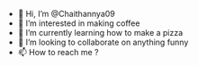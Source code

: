 - 👋 Hi, I’m @Chaithannya09
- 👀 I’m interested in making coffee
- 🌱 I’m currently learning how to make a pizza
- 💞️ I’m looking to collaborate on anything funny
- 📫 How to reach me ?

<!---
Chaithannya09/Chaithannya09 is a ✨ special ✨ repository because its `README.md` (this file) appears on your GitHub profile.
You can click the Preview link to take a look at your changes.
--->
